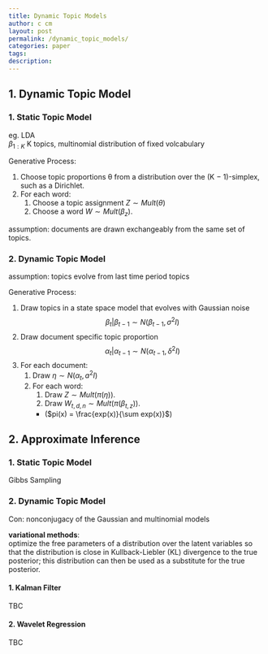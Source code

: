 ```yaml
---
title: Dynamic Topic Models
author: c cm
layout: post
permalink: /dynamic_topic_models/
categories: paper
tags:
description:
---
```

## 1. Dynamic Topic Model

### 1. Static Topic Model

eg. LDA  
$\beta_{1:K}$ K topics, multinomial distribution of fixed volcabulary

Generative Process:

1. Choose topic proportions θ from a distribution over the (K − 1)-simplex, such as a Dirichlet.
2. For each word:
    1. Choose a topic assignment $Z ∼ Mult(\theta)$  
    2. Choose a word $W ∼ Mult(\beta_z)$. 
    
assumption:
documents are drawn exchangeably from the same set of topics.

### 2. Dynamic Topic Model

assumption: 
    topics evolve from last time period topics

Generative Process:

1. Draw topics in a state space model that evolves with Gaussian noise $$\beta_t|\beta_{t−1} ∼ N (\beta_{t−1}, \sigma^2I)$$
2. Draw document specific topic proportion $$\alpha_t|\alpha_{t−1} ∼ N (\alpha_{t−1}, \delta^2I) $$
3. For each document:
    1. Draw $\eta∼N(\alpha_t, a^2I)$
    2. For each word:
        1. Draw $Z ∼ Mult(\pi(\eta))$.
        2. Draw $W_{t,d,n} ∼ Mult(\pi(\beta_{t,z}))$.
        * ($pi(x) = \frac{exp(x)}{\sum exp(x)}$)

## 2. Approximate Inference

### 1. Static Topic Model

Gibbs Sampling

### 2. Dynamic Topic Model

Con: nonconjugacy of the Gaussian and multinomial models

**variational methods**:  
optimize the free parameters of a distribution over the latent variables so that the distribution is close in Kullback-Liebler (KL) divergence to the true posterior; this distribution can then be used as a substitute for the true posterior.

#### 1. Kalman Filter

TBC

#### 2. Wavelet Regression

TBC

